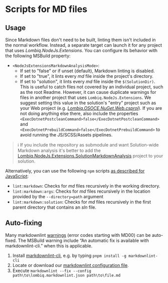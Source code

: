 ﻿# Scripts for MD files

## Usage

Since Markdown files don't need to be built, linting them isn't included in the normal workflow. Instead, a separate target can launch it for any project that uses _Lombiq.NodeJs.Extensions_. You can configure its behavior with the following MSBuild property:

- `<NodeJsExtensionsMarkdownAnalysisMode>`:
  - If set to "false" or if unset (default), Markdown linting is disabled.
  - If set to "true", it lints every _md_ file inside the project's directory.
  - If set to "solution", it lints every _md_ file inside the `$(SolutionDir)`. This is useful to catch files not covered by an individual project, such as the root Readme. However, it can cause duplicate warnings for files in another project that uses `Lombiq.NodeJs.Extensions`. We suggest setting this value in the solution's "entry" project such as your Web project (e.g. [_Lombiq.OSOCE.NuGet.Web.csproj_](https://github.com/Lombiq/Open-Source-Orchard-Core-Extensions/blob/dev/NuGetTest/src/Lombiq.OSOCE.NuGet.Web/Lombiq.OSOCE.NuGet.Web.csproj)). If you are not doing anything else there, also include the properties `<ExecDotnetPostcleanCommand>false</ExecDotnetPostcleanCommand>` and `<ExecDotnetPrebuildCommand>false</ExecDotnetPrebuildCommand>` to avoid running the JS/SCSS/Assets pipelines.

> ℹ If you include the repository as submodule and want Solution-wide Markdown analysis it's better to add the [Lombiq.NodeJs.Extensions.SolutionMarkdownAnalysis](../../Lombiq.NodeJs.Extensions.SolutionMarkdownAnalysis/Readme.md) project to your solution.

Alternatively, you can use the following `npm` scripts [as described for JavaScript](JavaScript.md#how-to-get-started):

- `lint:markdown`: Checks for _md_ files recursively in the working directory.
- `lint:markdown:args`: Checks for _md_ files recursively in the location provided by the `--directory=path` argument
- `lint:markdown:solution`: Checks for _md_ files recursively in the first parent directory that contains an _sln_ file.

## Auto-fixing

Many markdownlint [warnings](https://github.com/DavidAnson/markdownlint/blob/main/doc/Rules.md) (error codes starting with MD00) can be auto-fixed. The MSBuild warning include “An automatic fix is available with markdownlint-cli.” when this is applicable.

1. Install [markdownlint-cli](https://github.com/igorshubovych/markdownlint-cli), e.g. by typing `pnpm install -g markdownlint-cli`
2. Locate or download our [markdownlint configuration file](../config/lombiq.markdownlint.json).
3. Execute `markdownlint --fix --config path\to\lombiq.markdownlint.json path\to\file.md`
